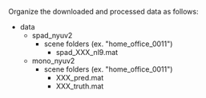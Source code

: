 Organize the downloaded and processed data as follows:
+ data
  - spad_nyuv2
    * scene folders (ex. "home_office_0011")
      + spad_XXX_nl9.mat
  - mono_nyuv2
    * scene folders (ex. "home_office_0011")
      + XXX_pred.mat
      + XXX_truth.mat
